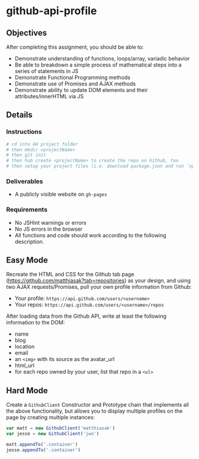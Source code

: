 # github-api-profile

## Objectives

After completing this assignment, you should be able to:

* Demonstrate understanding of functions, loops/array, variadic behavior
* Be able to breakdown a simple process of mathematical steps into a series of statements in JS
* Demonstrate Functional Programming methods
* Demonstrate use of Promises and AJAX methods
* Demonstrate ability to update DOM elements and their attributes/innerHTML via JS

## Details

### Instructions

```sh
# cd into GH project folder
# then mkdir <projectName>
# then git init
# then hub create <projectName> to create the repo on Github, too
# then setup your project files (i.e. download package.json and run `npm install`)
```

### Deliverables

* A publicly visible website on `gh-pages`

### Requirements

* No JSHint warnings or errors
* No JS errors in the browser
* All functions and code should work according to the following description.

## Easy Mode

Recreate the HTML and CSS for the Github tab page (https://github.com/matthiasak?tab=repositories) as your design, and using two AJAX requests/Promises, pull your own profile information from Github:

- Your profile: `https://api.github.com/users/<username>`
- Your repos: `https://api.github.com/users/<username>/repos`

After loading data from the Github API, write at least the following information to the DOM:

- name
- blog
- location
- email
- an `<img>` with its source as the avatar_url
- html_url
- for each repo owned by your user, list that repo in a `<ul>`

## Hard Mode

Create a `GithubClient` Constructor and Prototype chain that implements all the above functionality, but allows you to display multiple profiles on the page by creating multiple instances:

```js
var matt = new GithubClient('matthiasak')
var jesse = new GithubClient('jwo')

matt.appendTo('.container')
jesse.appendTo('.container')
```
